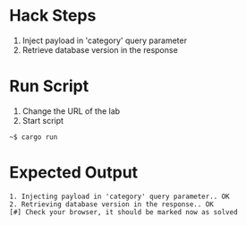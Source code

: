 # Hack Steps

1. Inject payload in 'category' query parameter
2. Retrieve database version in the response

# Run Script

1. Change the URL of the lab
2. Start script

```
~$ cargo run
```

# Expected Output

```
1. Injecting payload in 'category' query parameter.. OK
2. Retrieving database version in the response.. OK
[#] Check your browser, it should be marked now as solved
```
